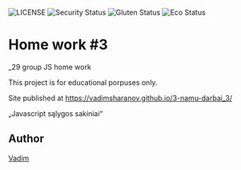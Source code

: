 
![LICENSE](https://img.shields.io/badge/license-MIT-blue.svg?style=flat-square)
![Security Status](https://img.shields.io/security-headers?label=Security&url=https%3A%2F%2Fgithub.com&style=flat-square)
![Gluten Status](https://img.shields.io/badge/Gluten-Free-green.svg)
![Eco Status](https://img.shields.io/badge/ECO-Friendly-green.svg)

# Home work #3

_29 group JS home work

This project is for educational porpuses only.

Site published at https://vadimsharanov.github.io/3-namu-darbai_3/


„Javascript sąlygos sakiniai“


## Author

[Vadim](https://github.com/vadimsharanov)

 